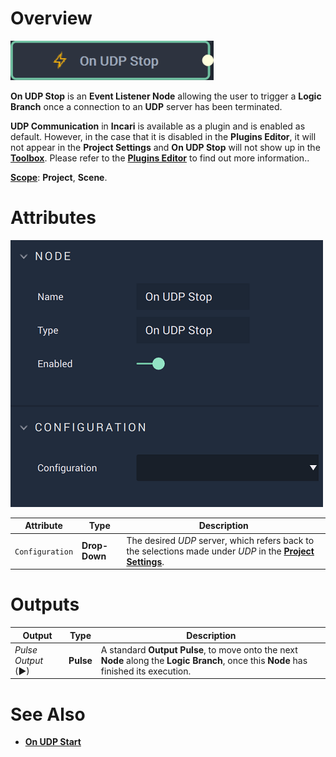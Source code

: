 # Overview

![The On UDP Stop Node.](../../../../.gitbook/assets/onudpstopnode20241.png)

**On UDP Stop** is an **Event Listener Node** allowing the user to trigger a **Logic Branch** once a connection to an **UDP** server has been terminated.

**UDP Communication** in **Incari** is available as a plugin and is enabled as default. However, in the case that it is disabled in the **Plugins Editor**, it will not appear in the **Project Settings** and **On UDP Stop** will not show up in the [**Toolbox**](../../../overview.md). Please refer to the [**Plugins Editor**](../../../../modules/plugins/README.md) to find out more information..

[**Scope**](../../../overview.md#scopes): **Project**, **Scene**.

# Attributes

![The On UDP Stop Node Attributes.](../../../../.gitbook/assets/onudpstopatts.png)

|Attribute|Type|Description|
|---|---|---|
|`Configuration`|**Drop-Down**|The desired _UDP_ server, which refers back to the selections made under *UDP* in the [**Project Settings**](../../../../modules/project-settings/udp-connection.md).| 



# Outputs

|Output|Type|Description|
|---|---|---|
|*Pulse Output* (►)|**Pulse**|A standard **Output Pulse**, to move onto the next **Node** along the **Logic Branch**, once this **Node** has finished its execution.|

# See Also

* [**On UDP Start**](onudpstart.md)

